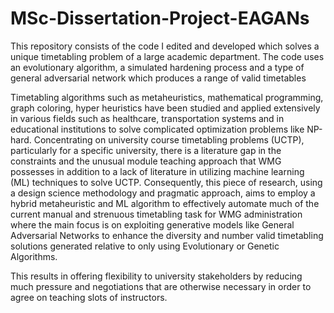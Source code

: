 # MSc-Dissertation-Project-EAGANs
This repository consists of the code I edited and developed which solves a unique timetabling problem of a large academic department. 
The code uses an evolutionary algorithm, a simulated hardening process and a type of general adversarial network which produces a range of valid timetables

Timetabling algorithms such as metaheuristics, mathematical programming, graph coloring, hyper heuristics have been studied and applied extensively 
in various fields such as healthcare, 
transportation systems and in educational institutions to solve complicated optimization problems like NP-hard. 
Concentrating on university course timetabling problems (UCTP), particularly for a specific university, 
there is a literature gap in the constraints and the unusual module teaching approach that WMG possesses in addition to a lack of literature in utilizing machine learning (ML) techniques to solve UCTP.
Consequently, this piece of research, using a design science methodology and pragmatic approach, aims to  employ a hybrid metaheuristic and ML algorithm to effectively automate much of the current manual and strenuous timetabling task for WMG administration where 
the main focus is on exploiting generative models like General Adversarial Networks to enhance the diversity and number valid timetabling solutions generated relative to only 
using Evolutionary or Genetic Algorithms. 

This results in offering flexibility to university stakeholders by reducing much pressure and negotiations that are otherwise necessary 
in order to agree on teaching slots of instructors. 
